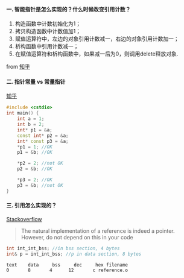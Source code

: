 #### 一. 智能指针是怎么实现的？什么时候改变引用计数？

1. 构造函数中计数初始化为1；
2. 拷贝构造函数中计数值加1；
3. 赋值运算符中，左边的对象引用计数减一，右边的对象引用计数加一；
4. 析构函数中引用计数减一；
5. 在赋值运算符和析构函数中，如果减一后为0，则调用delete释放对象.

from [知乎](https://www.zhihu.com/question/34574154/answer/253165162)

#### 二. 指针常量 vs 常量指针
[知乎](https://www.zhihu.com/question/37608201)
```cpp
#include <cstdio>
int main() {
    int a = 1;
    int b = 2;
    int* p1 = &a;
    const int* p2 = &a;
    int* const p3 = &a;
    *p1 = 1; //OK
    p1 = &b; //OK

    *p2 = 2; //not OK
    p2 = &b; //OK

    *p3 = 2; //OK
    p3 = &b; //not OK
}
```
#### 三. 引用怎么实现的？
[Stackoverflow](https://stackoverflow.com/questions/3954764/how-is-reference-implemented-internally)
>The natural implementation of a reference is indeed a pointer. However, do not depend on this in your code
```cpp
int int_int_bss; //in bss section, 4 bytes
int& p = int_int_bss; //p in data section, 8 bytes
```
```
text    data     bss     dec     hex filename
0       8       4      12       c reference.o
```
